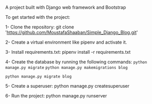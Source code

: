 A project built with Django web framework and Bootstrap

To get started with the project:

1- Clone the repository: git clone 'https://github.com/MoustafaShaaban/Simple_Django_Blog.git'

2- Create a virtual environment like pipenv and activate it.

3- Install requirements.txt: pipenv install -r requirements.txt

4- Create the database by running the following commands:
`
python manage.py migrate
`
`
python manage.py makemigrations blog
`

`
python manage.py migrate blog
`



5- Create a superuser: python manage.py createsuperuser

6- Run the project: python manage.py runserver
